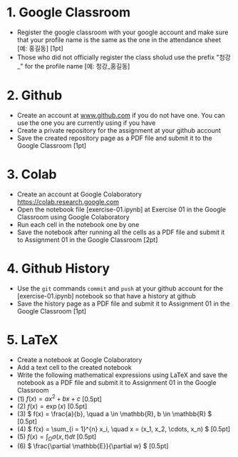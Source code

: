 # 1. Google Classroom
- Register the google classroom with your google account and make sure that your profile name is the same as the one in the attendance sheet [예: 홍길동] [1pt]
- Those who did not officially register the class sholud use the prefix "청강_" for the profile name [예: 청강_홍길동]

# 2. Github
- Create an account at www.github.com if you do not have one. You can use the one you are currently using if you have
- Create a private repository for the assignment at your github account
- Save the created repository page as a PDF file and submit it to the Google Classroom [1pt]

# 3. Colab
- Create an account at Google Colaboratory https://colab.research.google.com
- Open the notebook file [exercise-01.ipynb] at Exercise 01 in the Google Classroom using Google Colaboratory
- Run each cell in the notebook one by one
- Save the notebook after running all the cells as a PDF file and submit it to Assignment 01 in the Google Classroom [2pt]

# 4. Github History
- Use the `git` commands `commit` and `push` at your github account for the [exercise-01.ipynb] notebook so that have a history at github
- Save the history page as a PDF file and submit it to Assignment 01 in the Google Classroom [1pt]

# 5. LaTeX
- Create a notebook at Google Colaboratory 
- Add a text cell to the created notebook
- Write the following mathematical expressions using LaTeX and save the notebook as a PDF file and submit it to Assignment 01 in the Google Classroom
- (1) $` f(x) = a x^2 + b x + c `$ [0.5pt]
- (2) $` f(x) = \exp(x) `$ [0.5pt]
- (3) $` f(x) = \frac{a}{b}, \quad a \in \mathbb{R}, b \in \mathbb{R} `$ [0.5pt]
- (4) $` f(x) = \sum_{i = 1}^{n} x_i, \quad x = (x_1, x_2, \cdots, x_n) `$ [0.5pt]
- (5) $` f(x) = \int_{\Omega} \sigma(x, t) dt `$ [0.5pt]
- (6) $` \frac{\partial \mathbb{E}}{\partial w} `$ [0.5pt]